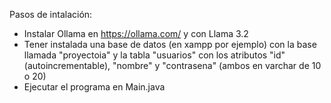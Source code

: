 Pasos de intalación:
- Instalar Ollama en https://ollama.com/ y con Llama 3.2
- Tener instalada una base de datos (en xampp por ejemplo) con la base llamada "proyectoia" y la tabla "usuarios" con los atributos "id" (autoincrementable), "nombre" y "contrasena" (ambos en varchar de 10 o 20)
- Ejecutar el programa en Main.java
